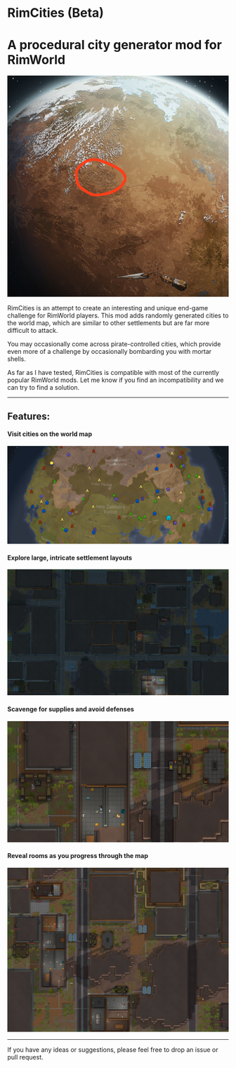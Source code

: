 # RimCities (Beta)
# A procedural city generator mod for RimWorld
![](About/Preview.png)

RimCities is an attempt to create an interesting and unique end-game challenge for RimWorld players. This mod adds randomly generated cities to the world map, which are similar to other settlements but are far more difficult to attack.

You may occasionally come across pirate-controlled cities, which provide even more of a challenge by occasionally bombarding you with mortar shells.

As far as I have tested, RimCities is compatible with most of the currently popular RimWorld mods. Let me know if you find an incompatibility and we can try to find a solution.  

---

## Features:

#### Visit cities on the world map
![](Docs/World1.png)

#### Explore large, intricate settlement layouts
![](Docs/Map1.png)

#### Scavenge for supplies and avoid defenses
![](Docs/Map2.png)

#### Reveal rooms as you progress through the map
![](Docs/Map3.png)

---

If you have any ideas or suggestions, please feel free to drop an issue or pull request.
